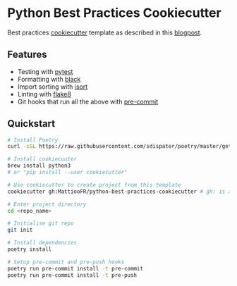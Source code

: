 # Python Best Practices Cookiecutter

Best practices [cookiecutter](https://github.com/audreyr/cookiecutter) template as described in this [blogpost](https://sourcery.ai/blog/python-best-practices/).

## Features
- Testing with [pytest](https://docs.pytest.org/en/latest/)
- Formatting with [black](https://github.com/psf/black)
- Import sorting with [isort](https://github.com/timothycrosley/isort)
- Linting with [flake8](http://flake8.pycqa.org/en/latest/)
- Git hooks that run all the above with [pre-commit](https://pre-commit.com/)

## Quickstart
```sh
# Install Poetry
curl -sSL https://raw.githubusercontent.com/sdispater/poetry/master/get-poetry.py | python

# Install cookiecuuter
brew install python3
# or "pip install --user cookiecutter"

# Use cookiecutter to create project from this template
cookiecutter gh:MattiooFR/python-best-practices-cookiecutter # gh: is abbreviation for github path

# Enter project directory
cd <repo_name>

# Initialise git repo
git init

# Install dependencies
poetry install

# Setup pre-commit and pre-push hooks
poetry run pre-commit install -t pre-commit
poetry run pre-commit install -t pre-push
```
